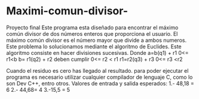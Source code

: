 # Maximi-comun-divisor-
Proyecto final 
Este programa esta diseñado para encontrar el máximo común divisor de dos números enteros que proporciona el usuario.
El máximo común divisor es el número mayor que divide a ambos numeros.
Este problema lo solucionamos mediante el algoritmo de Euclides.
Este algoritmo consiste en hacer divisiones sucesivas.
Donde a=b(q1) + r1                                  0<= r1<b
            b= r1(q2) + r2   deben cumplir          0<= r2 < r1
            r1=r2(q3) + r3                          0<= r3 <r2

Cuando el residuo es cero has llegado al resultado.
para poder ejecutar el programa es necesario utilizar cualquier compilador de lenguaje C, como lo son Dev C++, entro otros. 
Valores de entrada y salida esperados:
1.- 48,18 = 6
2.- 44,68= 4
3.-15,5 = 5
